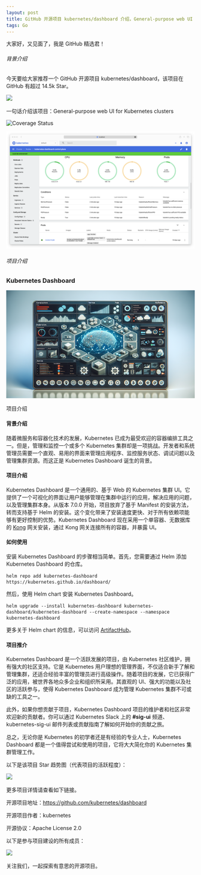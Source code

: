 ```yaml
---
layout: post
title: GitHub 开源项目 kubernetes/dashboard 介绍，General-purpose web UI for Kubernetes clusters
tags: Go
---
```


大家好，又见面了，我是 GitHub 精选君！

###### 背景介绍

今天要给大家推荐一个 GitHub 开源项目 kubernetes/dashboard，该项目在 GitHub 有超过 14.5k Star。

![](https://stats.deeptrain.net/repo/kubernetes/dashboard/?theme=light)

一句话介绍该项目：General-purpose web UI for Kubernetes clusters




![Coverage Status](https://codecov.io/github/kubernetes/dashboard/coverage.svg?branch=master)

![Dashboard UI workloads page](https://raw.githubusercontent.com/kubernetes/dashboard/master/docs/images/overview.png)


###### 项目介绍

### Kubernetes Dashboard 

![](https://raw.githubusercontent.com/ZhuPeng/pic/master/mac/compress_tmp-1718bd06bc9f143b3b36b54a366fda6b.png)

项目介绍

#### 背景介绍

随着微服务和容器化技术的发展，Kubernetes 已成为最受欢迎的容器编排工具之一。但是，管理和监控一个或多个 Kubernetes 集群却是一项挑战。开发者和系统管理员需要一个直观、易用的界面来管理应用程序、监控服务状态、调试问题以及管理集群资源。而这正是 Kubernetes Dashboard 诞生的背景。

#### 项目介绍

Kubernetes Dashboard 是一个通用的、基于 Web 的 Kubernetes 集群 UI。它提供了一个可视化的界面让用户能够管理在集群中运行的应用，解决应用的问题，以及管理集群本身。从版本 7.0.0 开始，项目放弃了基于 Manifest 的安装方法，转而支持基于 Helm 的安装。这个变化带来了安装速度更快、对于所有依赖项能够有更好控制的优势。Kubernetes Dashboard 现在采用一个单容器、无数据库的 [Kong](https://hub.docker.com/r/kong/kong-gateway) 网关安装，通过 Kong 网关连接所有的容器，并暴露 UI。

#### 如何使用

安装 Kubernetes Dashboard 的步骤相当简单。首先，您需要通过 Helm 添加 Kubernetes Dashboard 的仓库。

```console
helm repo add kubernetes-dashboard https://kubernetes.github.io/dashboard/
```

然后，使用 Helm chart 安装 Kubernetes Dashboard。

```console
helm upgrade --install kubernetes-dashboard kubernetes-dashboard/kubernetes-dashboard --create-namespace --namespace kubernetes-dashboard
```

更多关于 Helm chart 的信息，可以访问 [ArtifactHub](https://artifacthub.io/packages/helm/k8s-dashboard/kubernetes-dashboard)。

#### 项目推介

Kubernetes Dashboard 是一个活跃发展的项目，由 Kubernetes 社区维护，拥有强大的社区支持。它是 Kubernetes 用户理想的管理界面，不仅适合新手了解和管理集群，还适合经验丰富的管理员进行高级操作。随着项目的发展，它已获得广泛的应用，被世界各地众多企业和组织所采用。其直观的 UI、强大的功能以及社区的活跃参与，使得 Kubernetes Dashboard 成为管理 Kubernetes 集群不可或缺的工具之一。

此外，如果你想贡献于项目，Kubernetes Dashboard 项目的维护者和社区非常欢迎新的贡献者。你可以通过 Kubernetes Slack 上的 **#sig-ui** 频道、kubernetes-sig-ui 邮件列表或贡献指南了解如何开始你的贡献之旅。

总之，无论你是 Kubernetes 的初学者还是有经验的专业人士，Kubernetes Dashboard 都是一个值得尝试和使用的项目，它将大大简化你的 Kubernetes 集群管理工作。

以下是该项目 Star 趋势图（代表项目的活跃程度）：

![](https://api.star-history.com/svg?repos=kubernetes/dashboard&type=Timeline)

更多项目详情请查看如下链接。

开源项目地址：https://github.com/kubernetes/dashboard 

开源项目作者：kubernetes

开源协议：Apache License 2.0

以下是参与项目建设的所有成员：

![](https://contrib.rocks/image?repo=kubernetes/dashboard)

关注我们，一起探索有意思的开源项目。

